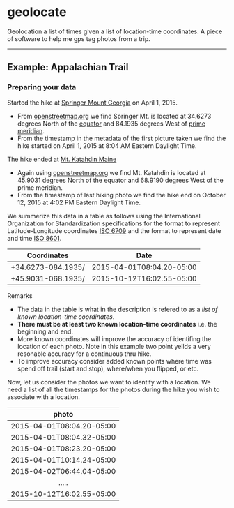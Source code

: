 # geolocate
Geolocation a list of times given a list of location-time coordinates. A piece of software to help me gps tag photos from a trip.

---
## Example: Appalachian Trail
### Preparing your data
Started the hike at [Springer Mount Georgia](http://www.openstreetmap.org/node/358771759) on April 1, 2015.

* From [openstreetmap.org](http://www.openstreetmap.org/#map=3/27.45/-21.62) we find Springer Mt. is located at 34.6273 degrees North of the [equator](https://en.wikipedia.org/wiki/Equator) and 84.1935 degrees West of [prime meridian](https://en.wikipedia.org/wiki/Prime_meridian).
* From the timestamp in the metadata of the first picture taken we find the hike started on April 1, 2015 at 8:04 AM Eastern Daylight Time.

The hike ended at [Mt. Katahdin Maine](http://www.openstreetmap.org/node/358226210)
* Again using [openstreetmap.org](http://www.openstreetmap.org/#map=3/27.45/-21.62) we find Mt. Katahdin is located at 45.9031 degrees North of the equator and 68.9190 degrees West of the prime meridian.
* From the timestamp of last hiking photo we find the hike end on October 12, 2015 at 4:02 PM Eastern Daylight Time.

We summerize this data in a table as follows using the International Organization for Standardization specifications for the format to represent Latitude-Longitude coordinates [ISO 6709](https://www.w3.org/2005/Incubator/geo/Wiki/LatitudeLongitudeAltitude.html) and the format to represent date and time [ISO 8601](https://www.w3.org/TR/NOTE-datetime).

| Coordinates | Date  |
| --- | --- |
| +34.6273-084.1935/ | 2015-04-01T08:04.20-05:00 |
| +45.9031-068.1935/ | 2015-10-12T16:02.55-05:00 |

Remarks
* The data in the table is what in the description is refered to as a _list of known location-time coordinates_.
* **There must be at least two known location-time coordinates** i.e. the beginning and end.
* More known coordinates will improve the accuracy of identifing the location of each photo. Note in this example two point yeilds a very resonable accuracy for a continuous thru hike.
* To improve accuracy consider added known points where time was spend off trail (start and stop), where/when you flipped, or etc.

Now, let us consider the photos we want to identify with a location.
We need a list of all the timestamps for the photos during the hike you wish to associate with a location.

| photo |
|:---:|
| 2015-04-01T08:04.20-05:00 |
| 2015-04-01T08:04.32-05:00 |
| 2015-04-01T08:23.20-05:00 |
| 2015-04-01T10:14.24-05:00 |
| 2015-04-02T06:44.04-05:00 |
| ..... |
| 2015-10-12T16:02.55-05:00 |

